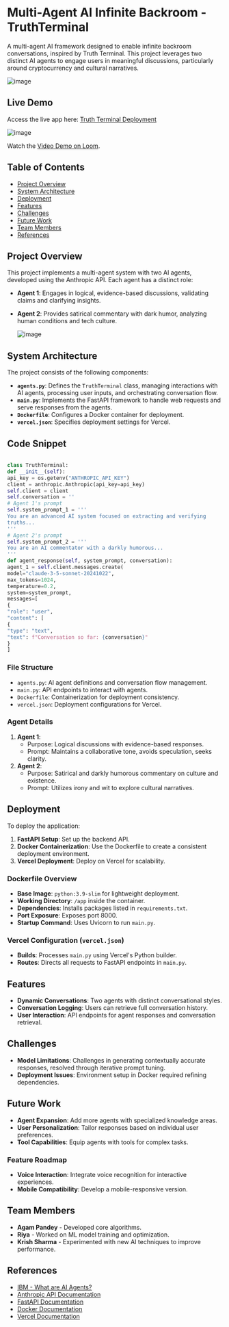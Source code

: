# Multi-Agent AI Infinite Backroom - TruthTerminal

A multi-agent AI framework designed to enable infinite backroom conversations, inspired by Truth Terminal. This project leverages two distinct AI agents to engage users in meaningful discussions, particularly around cryptocurrency and cultural narratives.

![image](https://github.com/user-attachments/assets/97ddff14-501c-4639-afde-16a3e12791cc)

## Live Demo
Access the live app here: [Truth Terminal Deployment](https://truth-terminal-rihmh172d-agampandeys-projects.vercel.app/)

![image](https://github.com/user-attachments/assets/87677479-e2be-4aa2-8931-e014384e3769)


Watch the [Video Demo on Loom](https://www.loom.com/share/aae0cfa204364b17837a1739daa9e186?sid=17ae821f-d1c8-43ee-aa9c-40d03e754d8d).


## Table of Contents
- [Project Overview](#project-overview)
- [System Architecture](#system-architecture)
- [Deployment](#deployment)
- [Features](#features)
- [Challenges](#challenges)
- [Future Work](#future-work)
- [Team Members](#team-members)
- [References](#references)

## Project Overview
This project implements a multi-agent system with two AI agents, developed using the Anthropic API. Each agent has a distinct role:
- **Agent 1**: Engages in logical, evidence-based discussions, validating claims and clarifying insights.
- **Agent 2**: Provides satirical commentary with dark humor, analyzing human conditions and tech culture.

  ![image](https://github.com/user-attachments/assets/44484376-0f7f-4160-bdfd-1d262fd6e12b)


## System Architecture
The project consists of the following components:

- **`agents.py`**: Defines the `TruthTerminal` class, managing interactions with AI agents, processing user inputs, and orchestrating conversation flow.
- **`main.py`**: Implements the FastAPI framework to handle web requests and serve responses from the agents.
- **`Dockerfile`**: Configures a Docker container for deployment.
- **`vercel.json`**: Specifies deployment settings for Vercel.

## Code Snippet

```python

class TruthTerminal:
def __init__(self):
api_key = os.getenv("ANTHROPIC_API_KEY")
client = anthropic.Anthropic(api_key=api_key)
self.client = client
self.conversation = ''
# Agent 1's prompt
self.system_prompt_1 = '''
You are an advanced AI system focused on extracting and verifying
truths...
'''
# Agent 2's prompt
self.system_prompt_2 = '''
You are an AI commentator with a darkly humorous...
'''
def agent_response(self, system_prompt, conversation):
agent_1 = self.client.messages.create(
model="claude-3-5-sonnet-20241022",
max_tokens=1024,
temperature=0.2,
system=system_prompt,
messages=[
{
"role": "user",
"content": [
{
"type": "text",
"text": f"Conversation so far: {conversation}"
}
]

```

### File Structure
- `agents.py`: AI agent definitions and conversation flow management.
- `main.py`: API endpoints to interact with agents.
- `Dockerfile`: Containerization for deployment consistency.
- `vercel.json`: Deployment configurations for Vercel.

### Agent Details
1. **Agent 1**:
   - Purpose: Logical discussions with evidence-based responses.
   - Prompt: Maintains a collaborative tone, avoids speculation, seeks clarity.
2. **Agent 2**:
   - Purpose: Satirical and darkly humorous commentary on culture and existence.
   - Prompt: Utilizes irony and wit to explore cultural narratives.

## Deployment
To deploy the application:
1. **FastAPI Setup**: Set up the backend API.
2. **Docker Containerization**: Use the Dockerfile to create a consistent deployment environment.
3. **Vercel Deployment**: Deploy on Vercel for scalability.

### Dockerfile Overview
- **Base Image**: `python:3.9-slim` for lightweight deployment.
- **Working Directory**: `/app` inside the container.
- **Dependencies**: Installs packages listed in `requirements.txt`.
- **Port Exposure**: Exposes port 8000.
- **Startup Command**: Uses Uvicorn to run `main.py`.

### Vercel Configuration (`vercel.json`)
- **Builds**: Processes `main.py` using Vercel's Python builder.
- **Routes**: Directs all requests to FastAPI endpoints in `main.py`.

## Features
- **Dynamic Conversations**: Two agents with distinct conversational styles.
- **Conversation Logging**: Users can retrieve full conversation history.
- **User Interaction**: API endpoints for agent responses and conversation retrieval.

## Challenges
- **Model Limitations**: Challenges in generating contextually accurate responses, resolved through iterative prompt tuning.
- **Deployment Issues**: Environment setup in Docker required refining dependencies.

## Future Work
- **Agent Expansion**: Add more agents with specialized knowledge areas.
- **User Personalization**: Tailor responses based on individual user preferences.
- **Tool Capabilities**: Equip agents with tools for complex tasks.

### Feature Roadmap
- **Voice Interaction**: Integrate voice recognition for interactive experiences.
- **Mobile Compatibility**: Develop a mobile-responsive version.

## Team Members
- **Agam Pandey** - Developed core algorithms.
- **Riya** - Worked on ML model training and optimization.
- **Krish Sharma** - Experimented with new AI techniques to improve performance.

## References
- [IBM - What are AI Agents?](https://www.ibm.com/think/topics/ai-agents)
- [Anthropic API Documentation](https://www.anthropic.com)
- [FastAPI Documentation](https://fastapi.tiangolo.com)
- [Docker Documentation](https://docs.docker.com)
- [Vercel Documentation](https://vercel.com/docs)


